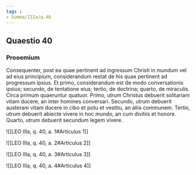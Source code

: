 ```yaml
---
tags : 
- Summa/IIIa/q.40
---
```


## Quaestio 40

### Prooemium

Consequenter, post ea quae pertinent ad ingressum Christi in mundum vel ad eius principium, considerandum restat de his quae pertinent ad progressum ipsius. Et primo, considerandum est de modo conversationis ipsius; secundo, de tentatione eius; tertio, de doctrina; quarto, de miraculis. Circa primum quaeruntur quatuor. Primo, utrum Christus debuerit solitariam vitam ducere, an inter homines conversari. Secundo, utrum debuerit austeram vitam ducere in cibo et potu et vestitu, an aliis communem. Tertio, utrum debuerit abiecte vivere in hoc mundo, an cum divitiis et honore. Quarto, utrum debuerit secundum legem vivere.

![[LEO IIIa, q. 40, a. 1#Articulus 1]]

![[LEO IIIa, q. 40, a. 2#Articulus 2]]

![[LEO IIIa, q. 40, a. 3#Articulus 3]]

![[LEO IIIa, q. 40, a. 4#Articulus 4]]

